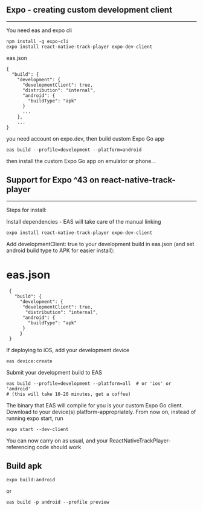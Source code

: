 ## Expo - creating custom development client

---

You need eas and expo cli

```
npm install -g expo-cli
expo install react-native-track-player expo-dev-client
```

eas.json

```
{
  "build": {
    "development": {
      "developmentClient": true,
      "distribution": "internal",
      "android": {
        "buildType": "apk"
      }
      ...
    },
    ...
}
```

you need account on expo.dev, then build custom Expo Go app

```
eas build --profile=development --platform=android
```

then install the custom Expo Go app on emulator or phone...

## Support for Expo ^43 on react-native-track-player

---

Steps for install:

Install dependencies - EAS will take care of the manual linking

```
expo install react-native-track-player expo-dev-client
```

Add developmentClient: true to your development build in eas.json (and set android build type to APK for easier install):

# eas.json

```
 {
   "build": {
     "development": {
      "developmentClient": true,
       "distribution": "internal",
      "android": {
        "buildType": "apk"
      }
     }
 }
```

If deploying to iOS, add your development device

```
eas device:create
```

Submit your development build to EAS

```
eas build --profile=development --platform=all  # or 'ios' or 'android'
# (this will take 10-20 minutes, get a coffee)
```

The binary that EAS will compile for you is your custom Expo Go client.
Download to your device(s) platform-appropriately.
From now on, instead of running expo start, run

```
expo start --dev-client
```

You can now carry on as usual, and your ReactNativeTrackPlayer-referencing code should work

## Build apk

```
expo build:android
```

or

```
eas build -p android --profile preview
```
